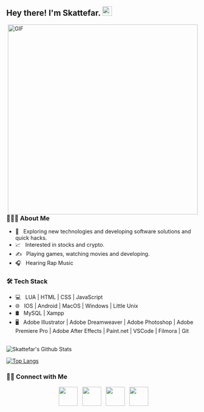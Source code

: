 
        
<h2> Hey there! I'm Skattefar. <img src="https://media.discordapp.net/attachments/407208142242447371/817367271798079488/Hi.gif" width="25"></h2>
<img align="right" alt="GIF" src="https://media.discordapp.net/attachments/407208142242447371/817367259172306985/gif3.gif" width="500"/>

<h3> 👨🏻‍💻 About Me </h3>

- 🤔 &nbsp; Exploring new technologies and developing software solutions and quick hacks.
- 📈 &nbsp; Interested in stocks and crypto.
- ✍️ &nbsp; Playing games, watching movies and developing.
- 🎧 &nbsp; Hearing Rap Music

<h3>🛠 Tech Stack</h3>

- 💻 &nbsp; LUA | HTML | CSS | JavaScript 
- 🌐 &nbsp; IOS | Android | MacOS | Windows | Little Unix
- 🛢 &nbsp; MySQL | Xampp
- 🖥 &nbsp; Adobe Illustrator | Adobe Dreamweaver | Adobe Photoshop | Adobe Premiere Pro | Adobe After Effects |  Paint.net | VSCode | Filmora | Git

<br>

<!-- ![Skattefars Github Stats](https://github-readme-stats.vercel.app/api?username=Skattefar&show_icons=true&title_color=fff&icon_color=79ff97&text_color=9f9f9f&bg_color=151515) -->
<img align="center" src="https://github-readme-stats.vercel.app/api?username=Skattefar&include_all_commits=true&count_private=true&show_icons=true&line_height=20&title_color=7A7ADB&icon_color=2234AE&text_color=D3D3D3&bg_color=0,000000,130F40" alt="Skattefar's Github Stats">

</br>


[![Top Langs](https://github-readme-stats.vercel.app/api/top-langs/?username=Skattefar&layout=compact&text_color=daf7dc&bg_color=151515)](https://github.com/Skattefar/github-readme-stats)

<h3> 🤝🏻 Connect with Me </h3>

<p align="center">
&nbsp; <a href="https://twitter.com/SkattefarTVa" target="_blank" rel="noopener noreferrer"><img src="https://img.icons8.com/nolan/64/twitter.png" width="50" /></a>  
&nbsp; <a href="https://www.instagram.com/o999iver/" target="_blank" rel="noopener noreferrer"><img src="https://img.icons8.com/nolan/64/instagram-new.png" width="50" /></a>  
&nbsp; <a href="https://www.twitch.tv/skattefartv" target="_blank" rel="noopener noreferrer"><img src="https://img.icons8.com/nolan/64/twitch.png"" width="50" /></a>
&nbsp; <a href="mailto:skattefartv@gmail.com" target="_blank" rel="noopener noreferrer"><img src="https://img.icons8.com/nolan/64/gmail.png"  width="50" /></a>
</p>
